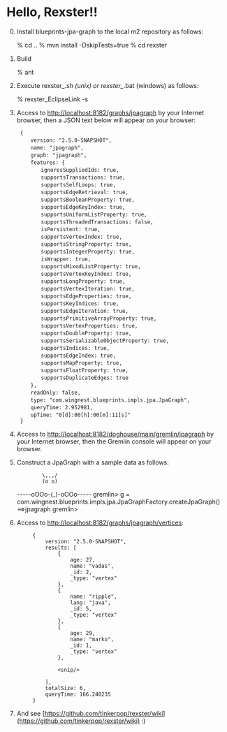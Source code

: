 ﻿Hello, Rexster!!
==============

0) Install blueprints-jpa-graph to the local m2 repository as follows:

      % cd ..
      % mvn install -DskipTests=true
      % cd rexster

1) Build

      % ant

2)  Execute rexster_*.sh (unix) or rexster_*.bat (windows) as follows:

      % rexster_EclipseLink -s

3) Access to [http://localhost:8182/graphs/jpagraph](http://localhost:8182/graphs/jpagraph) by your Internet browser, then a JSON text below will appear on your browser:

		{
		　　version: "2.5.0-SNAPSHOT",
		　　name: "jpagraph",
		　　graph: "jpagraph",
		　　features: {
		　　　　ignoresSuppliedIds: true,
		　　　　supportsTransactions: true,
		　　　　supportsSelfLoops: true,
		　　　　supportsEdgeRetrieval: true,
		　　　　supportsBooleanProperty: true,
		　　　　supportsEdgeKeyIndex: true,
		　　　　supportsUniformListProperty: true,
		　　　　supportsThreadedTransactions: false,
		　　　　isPersistent: true,
		　　　　supportsVertexIndex: true,
		　　　　supportsStringProperty: true,
		　　　　supportsIntegerProperty: true,
		　　　　isWrapper: true,
		　　　　supportsMixedListProperty: true,
		　　　　supportsVertexKeyIndex: true,
		　　　　supportsLongProperty: true,
		　　　　supportsVertexIteration: true,
		　　　　supportsEdgeProperties: true,
		　　　　supportsKeyIndices: true,
		　　　　supportsEdgeIteration: true,
		　　　　supportsPrimitiveArrayProperty: true,
		　　　　supportsVertexProperties: true,
		　　　　supportsDoubleProperty: true,
		　　　　supportsSerializableObjectProperty: true,
		　　　　supportsIndices: true,
		　　　　supportsEdgeIndex: true,
		　　　　supportsMapProperty: true,
		　　　　supportsFloatProperty: true,
		　　　　supportsDuplicateEdges: true
		　　},
		　　readOnly: false,
		　　type: "com.wingnest.blueprints.impls.jpa.JpaGraph",
		　　queryTime: 2.952981,
		　　upTime: "0[d]:00[h]:00[m]:11[s]"
		}

4) Access to [http://localhost:8182/doghouse/main/gremlin/jpagraph](http://localhost:8182/doghouse/main/gremlin/jpagraph ) by your Internet browser, then the Gremlin console will appear on your browser.

5) Construct a JpaGraph with a sample data as follows:

               \,,,/
               (o o)
      -----oOOo-(_)-oOOo-----
      gremlin> g = com.wingnest.blueprints.impls.jpa.JpaGraphFactory.createJpaGraph()
      ==>jpagraph
      gremlin>

6) Access to [http://localhost:8182/graphs/jpagraph/vertices](http://localhost:8182/graphs/jpagraph/vertices):

      		{
	      		version: "2.5.0-SNAPSHOT",
      			results: [
		      		{
      					age: 27,
			       		name: "vadas",
       					_id: 2,
			      		_type: "vertex"
      				},
		      		{
	      				name: "ripple",
      					lang: "java",
			      		_id: 5,
			      		_type: "vertex"
			      	},
      				{
			      		age: 29,
			      		name: "marko",
			      		_id: 1,
			      		_type: "vertex"
  					},
  					
		      		<snip/>
      		
	      		],
	       		totalSize: 6,
	       		queryTime: 166.240235
	       	}

7) And see [https://github.com/tinkerpop/rexster/wiki](https://github.com/tinkerpop/rexster/wiki) :)
